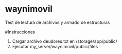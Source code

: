 # waynimovil
Test de lectura de archivos y armado de estructuras

#Instrucciones
1) Cargar archivo deudores.txt en /storage/app/public/
2) Ejecutar my_server/waynimovil/public/files
